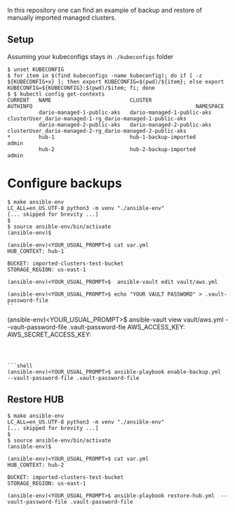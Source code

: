 In this repository one can find an example of backup and restore of manually imported managed clusters.


## Setup

Assuming your kubeconfigs stays in `./kubeconfigs` folder

```shell
$ unset KUBECONFIG
$ for item in $(find kubeconfigs -name kubeconfig); do if [ -z ${KUBECONFIG+x} ]; then export KUBECONFIG=$(pwd)/${item}; else export KUBECONFIG=${KUBECONFIG}:$(pwd)/$item; fi; done
$ $ kubectl config get-contexts
CURRENT   NAME                         CLUSTER                      AUTHINFO                                                    NAMESPACE
          dario-managed-1-public-aks   dario-managed-1-public-aks   clusterUser_dario-managed-1-rg_dario-managed-1-public-aks   
          dario-managed-2-public-aks   dario-managed-2-public-aks   clusterUser_dario-managed-2-rg_dario-managed-2-public-aks   
*         hub-1                        hub-1-backup-imported        admin                                                       
          hub-2                        hub-2-backup-imported        admin 
```





# Configure backups

```shell
$ make ansible-env
LC_ALL=en_US.UTF-8 python3 -m venv "./ansible-env"
[... skipped for brevity ...]
$
$ source ansible-env/bin/activate
(ansible-env)$
```


```shell
(ansible-env)<YOUR_USUAL_PROMPT>$ cat var.yml
HUB_CONTEXT: hub-1

BUCKET: imported-clusters-test-bucket
STORAGE_REGION: us-east-1
```


```shell
(ansible-env)<YOUR_USUAL_PROMPT>$  ansible-vault edit vault/aws.yml
```

```shell
(ansible-env)<YOUR_USUAL_PROMPT>$ echo "YOUR VAULT PASSWORD" > .vault-password-file
``

```
(ansible-env)<YOUR_USUAL_PROMPT>$  ansible-vault view vault/aws.yml --vault-password-file .vault-password-fie 
AWS_ACCESS_KEY: <Your aws acces key>
AWS_SECRET_ACCESS_KEY: <Your aws secret key here>
```



```shell
(ansible-env)<YOUR_USUAL_PROMPT>$ ansible-playbook enable-backup.yml  --vault-password-file .vault-password-file 
```


## Restore HUB


```shell
$ make ansible-env
LC_ALL=en_US.UTF-8 python3 -m venv "./ansible-env"
[... skipped for brevity ...]
$
$ source ansible-env/bin/activate
(ansible-env)$
```


```shell
(ansible-env)<YOUR_USUAL_PROMPT>$ cat var.yml
HUB_CONTEXT: hub-2

BUCKET: imported-clusters-test-bucket
STORAGE_REGION: us-east-1
```


```shell
(ansible-env)<YOUR_USUAL_PROMPT>$ ansible-playbook restore-hub.yml  --vault-password-file .vault-password-file 
```
